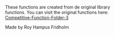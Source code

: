 
These  functions  are  created  from  de  original  library  
functions. You  can  visit  the  original  functions  here:  
[Competitive-Function-Folder-3](https://github.com/H4PE0N/Competitive-Programming/tree/master/Competitive-Program-Folder/Competitive-Functions-Folder-3)

Made by Roy Hampus Fridholm
